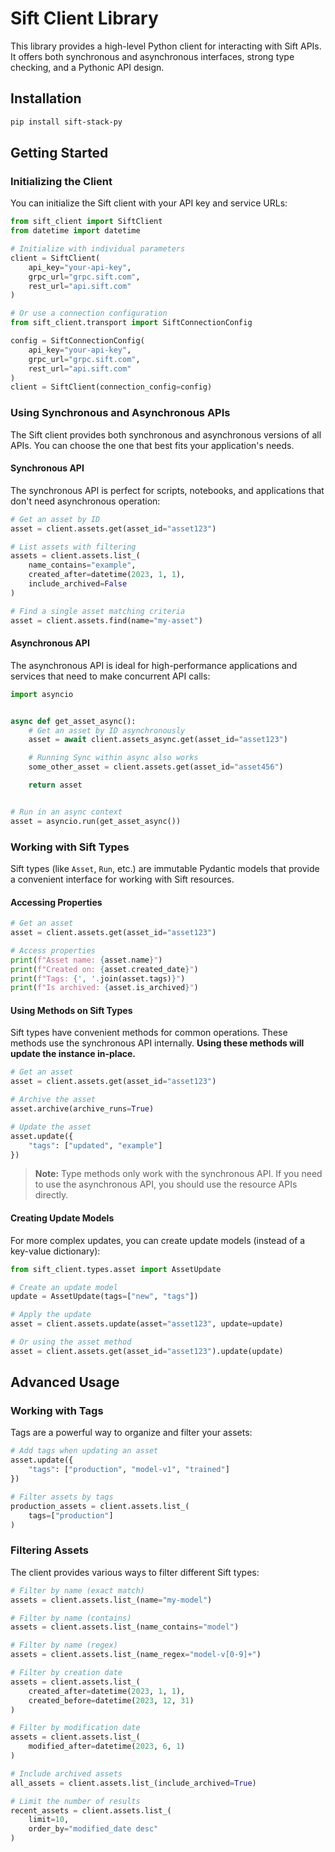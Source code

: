 # Sift Client Library

This library provides a high-level Python client for interacting with Sift APIs. It offers both synchronous and
asynchronous interfaces, strong type checking, and a Pythonic API design.

## Installation

```bash
pip install sift-stack-py
```

## Getting Started

### Initializing the Client

You can initialize the Sift client with your API key and service URLs:

```python
from sift_client import SiftClient
from datetime import datetime

# Initialize with individual parameters
client = SiftClient(
    api_key="your-api-key",
    grpc_url="grpc.sift.com",
    rest_url="api.sift.com"
)

# Or use a connection configuration
from sift_client.transport import SiftConnectionConfig

config = SiftConnectionConfig(
    api_key="your-api-key",
    grpc_url="grpc.sift.com",
    rest_url="api.sift.com"
)
client = SiftClient(connection_config=config)
```

### Using Synchronous and Asynchronous APIs

The Sift client provides both synchronous and asynchronous versions of all APIs. You can choose the one that best fits
your application's needs.

#### Synchronous API

The synchronous API is perfect for scripts, notebooks, and applications that don't need asynchronous operation:

```python
# Get an asset by ID
asset = client.assets.get(asset_id="asset123")

# List assets with filtering
assets = client.assets.list_(
    name_contains="example",
    created_after=datetime(2023, 1, 1),
    include_archived=False
)

# Find a single asset matching criteria
asset = client.assets.find(name="my-asset")
```

#### Asynchronous API

The asynchronous API is ideal for high-performance applications and services that need to make concurrent API calls:

```python
import asyncio


async def get_asset_async():
    # Get an asset by ID asynchronously
    asset = await client.assets_async.get(asset_id="asset123")

    # Running Sync within async also works
    some_other_asset = client.assets.get(asset_id="asset456")

    return asset


# Run in an async context
asset = asyncio.run(get_asset_async())

```

### Working with Sift Types

Sift types (like `Asset`, `Run`, etc.) are immutable Pydantic models that provide a convenient interface for working
with Sift resources.

#### Accessing Properties

```python
# Get an asset
asset = client.assets.get(asset_id="asset123")

# Access properties
print(f"Asset name: {asset.name}")
print(f"Created on: {asset.created_date}")
print(f"Tags: {', '.join(asset.tags)}")
print(f"Is archived: {asset.is_archived}")
```

#### Using Methods on Sift Types

Sift types have convenient methods for common operations. These methods use the synchronous API internally.
**Using these methods will update the instance in-place.**

```python
# Get an asset
asset = client.assets.get(asset_id="asset123")

# Archive the asset
asset.archive(archive_runs=True)

# Update the asset
asset.update({
    "tags": ["updated", "example"]
})
```

> **Note:** Type methods only work with the synchronous API. If you need to use the asynchronous API, you should use the
> resource APIs directly.

#### Creating Update Models

For more complex updates, you can create update models (instead of a key-value dictionary):

```python
from sift_client.types.asset import AssetUpdate

# Create an update model
update = AssetUpdate(tags=["new", "tags"])

# Apply the update
asset = client.assets.update(asset="asset123", update=update)

# Or using the asset method
asset = client.assets.get(asset_id="asset123").update(update)
```

## Advanced Usage

### Working with Tags

Tags are a powerful way to organize and filter your assets:

```python
# Add tags when updating an asset
asset.update({
    "tags": ["production", "model-v1", "trained"]
})

# Filter assets by tags
production_assets = client.assets.list_(
    tags=["production"]
)
```

### Filtering Assets

The client provides various ways to filter different Sift types:

```python
# Filter by name (exact match)
assets = client.assets.list_(name="my-model")

# Filter by name (contains)
assets = client.assets.list_(name_contains="model")

# Filter by name (regex)
assets = client.assets.list_(name_regex="model-v[0-9]+")

# Filter by creation date
assets = client.assets.list_(
    created_after=datetime(2023, 1, 1),
    created_before=datetime(2023, 12, 31)
)

# Filter by modification date
assets = client.assets.list_(
    modified_after=datetime(2023, 6, 1)
)

# Include archived assets
all_assets = client.assets.list_(include_archived=True)

# Limit the number of results
recent_assets = client.assets.list_(
    limit=10,
    order_by="modified_date desc"
)
```
